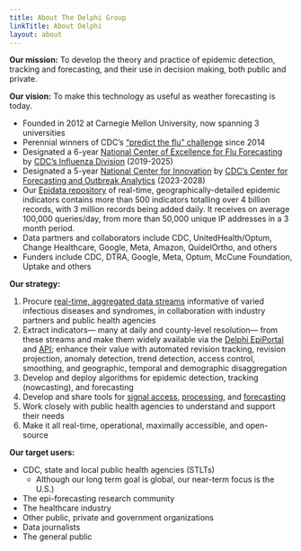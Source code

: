 ```yaml
---
title: About The Delphi Group
linkTitle: About Delphi
layout: about
---
```


**Our mission:** To develop the theory and practice of epidemic detection, tracking and forecasting, and their use in decision making, both public and private.

**Our vision:** To make this technology as useful as weather forecasting is today.

- Founded in 2012 at Carnegie Mellon University, now spanning 3 universities
- Perennial winners of CDC’s [“predict the flu” challenge](https://www.cdc.gov/flu/weekly/flusight/index.html) since 2014
- Designated a 6-year [National Center of Excellence for Flu Forecasting](https://delphi.cmu.edu/about/center-of-excellence/) by [CDC’s Influenza Division](https://www.cdc.gov/ncird/flu.html) (2019-2025)
- Designated a 5-year [National Center for Innovation](https://www.cs.cmu.edu/news/2023/delphi-cdc-center) by [CDC’s Center for Forecasting and Outbreak Analytics](https://www.cdc.gov/forecast-outbreak-analytics/index.html) (2023-2028)
- Our [Epidata repository](https://cmu-delphi.github.io/delphi-epidata/) of real-time, geographically-detailed epidemic indicators contains more than 500 indicators totalling over 4 billion records, with 3 million records being added daily.  It receives on average 100,000 queries/day, from more than 50,000 unique IP addresses in a 3 month period.
- Data partners and collaborators include CDC, UnitedHealth/Optum, Change Healthcare, Google, Meta, Amazon, QuidelOrtho, and others
- Funders include CDC, DTRA, Google, Meta, Optum, McCune Foundation, Uptake and others

**Our strategy:**
1. Procure [real-time, aggregated data streams](https://cmu-delphi.github.io/delphi-epidata/) informative of varied infectious diseases and syndromes, in collaboration with industry partners and public health agencies
1. Extract indicators— many at daily and county-level resolution— from these streams and make them widely available via the [Delphi EpiPortal](https://delphi.cmu.edu/epiportal/) and [API](https://cmu-delphi.github.io/delphi-epidata/); enhance their value with automated revision tracking, revision projection, anomaly detection, trend detection, access control, smoothing, and geographic, temporal and demographic disaggregation
1. Develop and deploy algorithms for epidemic detection, tracking (nowcasting), and forecasting
1. Develop and share tools for [signal access](https://cmu-delphi.github.io/epidatr/), [processing](https://cmu-delphi.github.io/epiprocess/), and [forecasting](https://cmu-delphi.github.io/epipredict/)
1. Work closely with public health agencies to understand and support their needs
1. Make it all real-time, operational, maximally accessible, and open-source

**Our target users:**
- CDC, state and local public health agencies (STLTs)
  - Although our long term goal is global, our near-term focus is the U.S.)
- The epi-forecasting research community
- The healthcare industry
- Other public, private and government organizations
- Data journalists
- The general public
